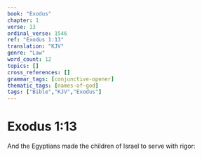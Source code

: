 ```yaml
---
book: "Exodus"
chapter: 1
verse: 13
ordinal_verse: 1546
ref: "Exodus 1:13"
translation: "KJV"
genre: "Law"
word_count: 12
topics: []
cross_references: []
grammar_tags: [conjunctive-opener]
thematic_tags: [names-of-god]
tags: ["Bible","KJV","Exodus"]
---
```


# Exodus 1:13

And the Egyptians made the children of Israel to serve with rigor:
